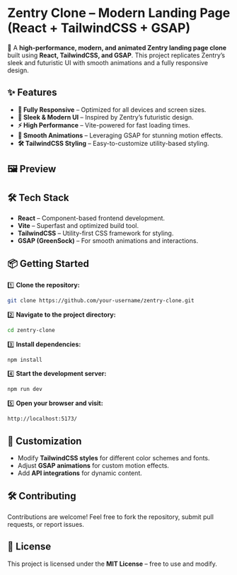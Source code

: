 # **Zentry Clone – Modern Landing Page (React + TailwindCSS + GSAP)**  


🚀 A **high-performance, modern, and animated Zentry landing page clone** built using **React, TailwindCSS, and GSAP**. This project replicates Zentry’s sleek and futuristic UI with smooth animations and a fully responsive design.  

## ✨ **Features**  

- **📱 Fully Responsive** – Optimized for all devices and screen sizes.  
- **🎨 Sleek & Modern UI** – Inspired by Zentry’s futuristic design.  
- **⚡ High Performance** – Vite-powered for fast loading times.  
- **🎥 Smooth Animations** – Leveraging GSAP for stunning motion effects.  
- **🛠 TailwindCSS Styling** – Easy-to-customize utility-based styling.  


## 🖼️ **Preview**  


## 🛠 **Tech Stack**  

- **React** – Component-based frontend development.  
- **Vite** – Superfast and optimized build tool.  
- **TailwindCSS** – Utility-first CSS framework for styling.  
- **GSAP (GreenSock)** – For smooth animations and interactions.  

## 📦 **Getting Started**  

1️⃣ **Clone the repository:**  
```sh
git clone https://github.com/your-username/zentry-clone.git
```  

2️⃣ **Navigate to the project directory:**  
```sh
cd zentry-clone
```  

3️⃣ **Install dependencies:**  
```sh
npm install
```  

4️⃣ **Start the development server:**  
```sh
npm run dev
```  

5️⃣ **Open your browser and visit:**  
```sh
http://localhost:5173/
```  

## 🎨 **Customization**  

- Modify **TailwindCSS styles** for different color schemes and fonts.  
- Adjust **GSAP animations** for custom motion effects.  
- Add **API integrations** for dynamic content.  

## 🛠 **Contributing**  

Contributions are welcome! Feel free to fork the repository, submit pull requests, or report issues.  

## 📜 **License**  

This project is licensed under the **MIT License** – free to use and modify.  

